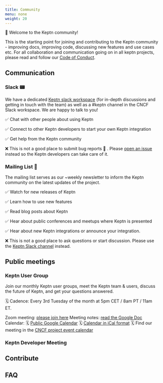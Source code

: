 ```yaml
---
title: Community
menu: none
weight: 20
---
```


👋 Welcome to the Keptn community!

This is the starting point for joining and contributing to the Keptn community - improving docs, improving code, discussing new features and use cases etc. For all collaboration and communication going on in all keptn projects, please read and follow our [Code of Conduct](https://github.com/keptn/community/blob/master/CODE_OF_CONDUCT.md).


## Communication 

### Slack 📟

We have a dedicated [Keptn slack workspace](https://slack.keptn.sh) (for in-depth discussions and getting in touch with the team) as well as a #keptn channel in the CNCF Slack workspace. We are happy to talk to you!

✅ Chat with other people about using Keptn

✅ Connect to other Keptn developers to start your own Keptn integration

✅ Get help from the Keptn community

❌ This is not a good place to submit bug reports 🐞 . Please [open an issue](https://github.com/keptn/keptn/issues) instead so the Keptn developers can take care of it. 


### Mailing List 📨

The mailing list serves as our ~weekly newsletter to inform the Keptn community on the latest updates of the project.

✅ Watch for new releases of Keptn

✅ Learn how to use new features

✅ Read blog posts about Keptn

✅ Hear about public conferences and meetups where Keptn is presented

✅ Hear about new Keptn integrations or announce your integration.

❌ This is not a good place to ask questions or start discussion. Please use the [Keptn Slack channel](https://slack.keptn.sh) instead. 


## Public meetings

### Keptn User Group

Join our monthly Keptn user groups, meet the Keptn team & users, discuss the future of Keptn, and get your questions answered.

🗓️ Cadence: Every 3rd Tuesday of the month at 5pm CET / 8am PT / 11am ET.

Zoom meeting: [please join here](https://dynatrace.zoom.us/j/91460930007?pwd=bStnRzZUNW5iS1drV2RqVlVwbE5QQT09)
Meeting notes: [read the Google Doc](https://docs.google.com/document/d/1Om9pj16hGKP_w2vUaH-7Cp0ffEIj-Oe3IezeVCpFYAM/edit)
Calendar:
🗓️ [Public Google Calendar](https://calendar.google.com/calendar/embed?src=dynatrace.com_abjrh1ukf18ih477tb1ekag2ag%40group.calendar.google.com)
🗓️ [Calendar in iCal format](https://calendar.google.com/calendar/ical/dynatrace.com_abjrh1ukf18ih477tb1ekag2ag%40group.calendar.google.com/public/basic.ics)
🗓️ Find our meeting in the [CNCF project event calendar](https://www.cncf.io/calendar/)

### Keptn Developer Meeting

## Contribute

## FAQ

